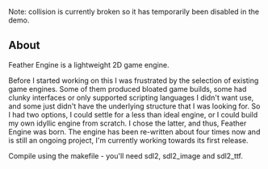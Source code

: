 Note: collision is currently broken so it has temporarily been disabled in the demo.

## About

Feather Engine is a lightweight 2D game engine. 

Before I started working on this I was frustrated by the selection of existing game engines. Some of them produced bloated game builds, some had clunky interfaces or only supported scripting languages I didn't want use, and some just didn't have the underlying structure that I was looking for. So I had two options, I could settle for a less than ideal engine, or I could build my own idyllic engine from scratch. I chose the latter, and thus, Feather Engine was born. The engine has been re-written about four times now and is still an ongoing project, I'm currently working towards its first release.

Compile using the makefile - you'll need sdl2, sdl2_image and sdl2_ttf.
